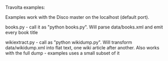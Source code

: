 Travolta examples:

Examples work with the Disco master on the localhost (default port).

books.py - call it as "python books.py". Will parse data/books.xml and emit every book title

wikiextract.py - call as "python wikidump.py". Will transform data/wikidump.xml into flat text, one wiki article after another. Also works with the full dump - examples uses a small subset of it
